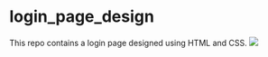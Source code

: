 # login_page_design
This repo contains a login page designed using HTML and CSS.
<img src="https://github.com/bablu1996/login_page_design/blob/main/Artboard%20%E2%80%93%202.png"/>
